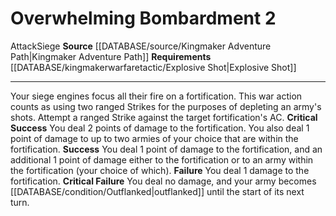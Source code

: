 ﻿---
actions: '[two-actions]'
id: '1436'
name: Overwhelming Bombardment
rarity: Common
requirement: '[[DATABASE/kingmakerwarfaretactic/Explosive Shot|Explosive Shot]]'
source: '[[DATABASE/source/Kingmaker Adventure Path|Kingmaker Adventure Path]]'
trait:
- '[[DATABASE/trait/Attack|Attack]]'
- '[[DATABASE/trait/Siege|Siege]]'
type: Action

---
# Overwhelming Bombardment <span class="action-icon">2</span>

<span class="item-trait">Attack</span><span class="item-trait">Siege</span>
**Source** [[DATABASE/source/Kingmaker Adventure Path|Kingmaker Adventure Path]]
**Requirements** [[DATABASE/kingmakerwarfaretactic/Explosive Shot|Explosive Shot]]

---
Your siege engines focus all their fire on a fortification. This war action counts as using two ranged Strikes for the purposes of depleting an army's shots. Attempt a ranged Strike against the target fortification's AC.
**Critical Success** You deal 2 points of damage to the fortification. You also deal 1 point of damage to up to two armies of your choice that are within the fortification.
**Success** You deal 1 point of damage to the fortification, and an additional 1 point of damage either to the fortification or to an army within the fortification (your choice of which).
**Failure** You deal 1 damage to the fortification.
**Critical Failure** You deal no damage, and your army becomes [[DATABASE/condition/Outflanked|outflanked]] until the start of its next turn.